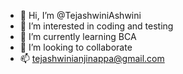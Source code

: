 - 👋 Hi, I’m @TejashwiniAshwini
- 👀 I’m interested in coding and testing
- 🌱 I’m currently learning BCA
- 💞️ I’m looking to collaborate 
- 📫  tejashwinianjinappa@gmail.com

<!---
TejashwiniAshwini/TejashwiniAshwini is a ✨ special ✨ repository because its `README.md` (this file) appears on your GitHub profile.
You can click the Preview link to take a look at your changes.
--->
